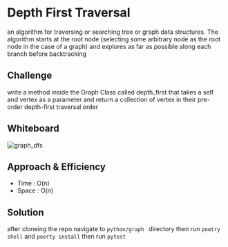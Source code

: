 
# Depth First Traversal
an algorithm for traversing or searching tree or graph data structures. The algorithm starts at the root node (selecting some arbitrary node as the root node in the case of a graph) and explores as far as possible along each branch before backtracking

## Challenge
write a method inside the Graph Class called depth_first that takes a self and vertex as a parameter and return a collection of vertex in their pre-order depth-first traversal order


## Whiteboard

![graph_dfs](graph_dfs.png)
## Approach & Efficiency
- Time : O(n)
- Space : O(n)

## Solution
after cloneing the repo navigate to `python/graph ` directory then run `poetry shell` and `poerty install` then run `pytest`

